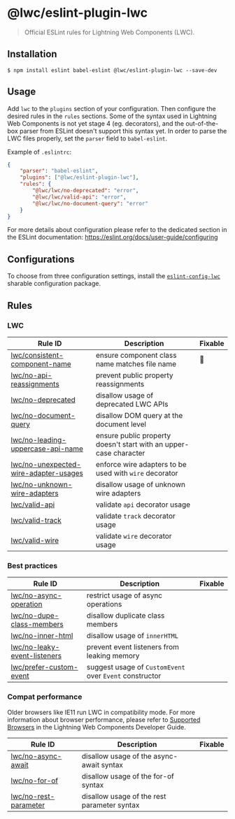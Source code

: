 # @lwc/eslint-plugin-lwc

> Official ESLint rules for Lightning Web Components (LWC).

## Installation

```
$ npm install eslint babel-eslint @lwc/eslint-plugin-lwc --save-dev
```

## Usage

Add `lwc` to the `plugins` section of your configuration. Then configure the desired rules in the `rules` sections. Some of the syntax used in Lightning Web Components is not yet stage 4 (eg. decorators), and the out-of-the-box parser from ESLint doesn't support this syntax yet. In order to parse the LWC files properly, set the `parser` field to `babel-eslint`.

Example of `.eslintrc`:

```json
{
    "parser": "babel-eslint",
    "plugins": ["@lwc/eslint-plugin-lwc"],
    "rules": {
        "@lwc/lwc/no-deprecated": "error",
        "@lwc/lwc/valid-api": "error",
        "@lwc/lwc/no-document-query": "error"
    }
}
```

For more details about configuration please refer to the dedicated section in the ESLint documentation: https://eslint.org/docs/user-guide/configuring

## Configurations

To choose from three configuration settings, install the [`eslint-config-lwc`](https://github.com/salesforce/eslint-config-lwc) sharable configuration package.

## Rules

### LWC

| Rule ID                                                                                    | Description                                                       | Fixable |
| ------------------------------------------------------------------------------------------ | ----------------------------------------------------------------- | ------- |
| [lwc/consistent-component-name](./docs/rules/consistent-component-name.md)                 | ensure component class name matches file name                     | 🔧      |
| [lwc/no-api-reassignments](./docs/rules/no-api-reassignments.md)                           | prevent public property reassignments                             |         |
| [lwc/no-deprecated](./docs/rules/no-deprecated.md)                                         | disallow usage of deprecated LWC APIs                             |         |
| [lwc/no-document-query](./docs/rules/no-document-query.md)                                 | disallow DOM query at the document level                          |         |
| [lwc/no-leading-uppercase-api-name](./docs/rules/no-leading-uppercase-api-name.md)         | ensure public property doesn't start with an upper-case character |         |
| [lwc/no-unexpected-wire-adapter-usages](./docs/rules/no-unexpected-wire-adapter-usages.md) | enforce wire adapters to be used with `wire` decorator            |         |
| [lwc/no-unknown-wire-adapters](./docs/rules/no-unknown-wire-adapters.md)                   | disallow usage of unknown wire adapters                           |         |
| [lwc/valid-api](./docs/rules/valid-api.md)                                                 | validate `api` decorator usage                                    |         |
| [lwc/valid-track](./docs/rules/valid-track.md)                                             | validate `track` decorator usage                                  |         |
| [lwc/valid-wire](./docs/rules/valid-wire.md)                                               | validate `wire` decorator usage                                   |         |

### Best practices

| Rule ID                                                                  | Description                                             | Fixable |
| ------------------------------------------------------------------------ | ------------------------------------------------------- | ------- |
| [lwc/no-async-operation](./docs/rules/no-async-operation.md)             | restrict usage of async operations                      |         |
| [lwc/no-dupe-class-members](./docs/rules/no-dupe-class-members.md)       | disallow duplicate class members                        |         |
| [lwc/no-inner-html](./docs/rules/no-inner-html.md)                       | disallow usage of `innerHTML`                           |         |
| [lwc/no-leaky-event-listeners](./docs/rules/no-leaky-event-listeners.md) | prevent event listeners from leaking memory             |         |
| [lwc/prefer-custom-event](./docs/rules/prefer-custom-event.md)           | suggest usage of `CustomEvent` over `Event` constructor |         |

### Compat performance

Older browsers like IE11 run LWC in compatibility mode. For more information about browser performance, please refer to [Supported Browsers](http://developer.salesforce.com/docs/component-library/documentation/lwc/lwc.get_started_supported_browsers) in the Lightning Web Components Developer Guide.

| Rule ID                                                    | Description                                 | Fixable |
| ---------------------------------------------------------- | ------------------------------------------- | ------- |
| [lwc/no-async-await](./docs/rules/no-async-await.md)       | disallow usage of the async-await syntax    |         |
| [lwc/no-for-of](./docs/rules/no-for-of.md)                 | disallow usage of the for-of syntax         |         |
| [lwc/no-rest-parameter](./docs/rules/no-rest-parameter.md) | disallow usage of the rest parameter syntax |         |
